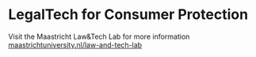 # LegalTech for Consumer Protection

Visit the Maastricht Law&Tech Lab for more information [maastrichtuniversity.nl/law-and-tech-lab](https://www.maastrichtuniversity.nl/about-um/faculties/law/research/law-and-tech-lab)

